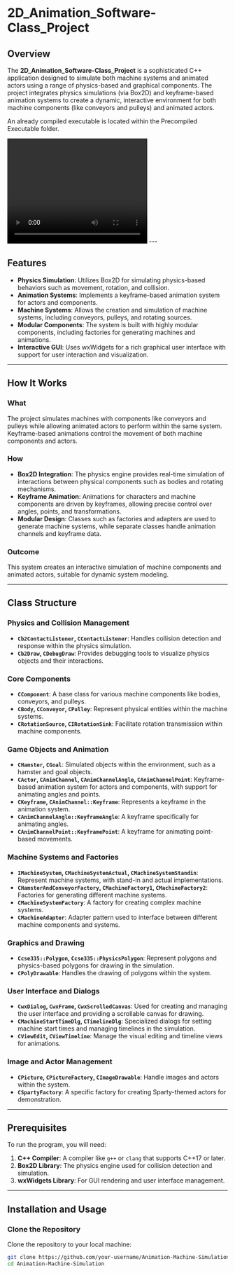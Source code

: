 # 2D_Animation_Software-Class_Project
## Overview

The **2D_Animation_Software-Class_Project** is a sophisticated C++ application designed to simulate both machine systems and animated actors using a range of physics-based and graphical components. The project integrates physics simulations (via Box2D) and keyframe-based animation systems to create a dynamic, interactive environment for both machine components (like conveyors and pulleys) and animated actors.

An already compiled executable is located within the Precompiled Executable folder.

<video width="320" height="240" controls>
  <source src="Animation.mp4" type="video/mp4">
  Your browser does not support the video tag.
</video>
---

## Features

- **Physics Simulation**: Utilizes Box2D for simulating physics-based behaviors such as movement, rotation, and collision.
- **Animation Systems**: Implements a keyframe-based animation system for actors and components.
- **Machine Systems**: Allows the creation and simulation of machine systems, including conveyors, pulleys, and rotating sources.
- **Modular Components**: The system is built with highly modular components, including factories for generating machines and animations.
- **Interactive GUI**: Uses wxWidgets for a rich graphical user interface with support for user interaction and visualization.

---

## How It Works

### **What**
The project simulates machines with components like conveyors and pulleys while allowing animated actors to perform within the same system. Keyframe-based animations control the movement of both machine components and actors.

### **How**
- **Box2D Integration**: The physics engine provides real-time simulation of interactions between physical components such as bodies and rotating mechanisms.
- **Keyframe Animation**: Animations for characters and machine components are driven by keyframes, allowing precise control over angles, points, and transformations.
- **Modular Design**: Classes such as factories and adapters are used to generate machine systems, while separate classes handle animation channels and keyframe data.

### **Outcome**
This system creates an interactive simulation of machine components and animated actors, suitable for dynamic system modeling.

---

## Class Structure

### Physics and Collision Management
- **`Cb2ContactListener`, `CContactListener`**: Handles collision detection and response within the physics simulation.
- **`Cb2Draw`, `CDebugDraw`**: Provides debugging tools to visualize physics objects and their interactions.

### Core Components
- **`CComponent`**: A base class for various machine components like bodies, conveyors, and pulleys.
- **`CBody`, `CConveyor`, `CPulley`**: Represent physical entities within the machine systems.
- **`CRotationSource`, `CIRotationSink`**: Facilitate rotation transmission within machine components.

### Game Objects and Animation
- **`CHamster`, `CGoal`**: Simulated objects within the environment, such as a hamster and goal objects.
- **`CActor`, `CAnimChannel`, `CAnimChannelAngle`, `CAnimChannelPoint`**: Keyframe-based animation system for actors and components, with support for animating angles and points.
- **`CKeyframe`, `CAnimChannel::Keyframe`**: Represents a keyframe in the animation system.
- **`CAnimChannelAngle::KeyframeAngle`**: A keyframe specifically for animating angles.
- **`CAnimChannelPoint::KeyframePoint`**: A keyframe for animating point-based movements.

### Machine Systems and Factories
- **`IMachineSystem`, `CMachineSystemActual`, `CMachineSystemStandin`**: Represent machine systems, with stand-in and actual implementations.
- **`CHamsterAndConveyorFactory`, `CMachineFactory1`, `CMachineFactory2`**: Factories for generating different machine systems.
- **`CMachineSystemFactory`**: A factory for creating complex machine systems.
- **`CMachineAdapter`**: Adapter pattern used to interface between different machine components and systems.

### Graphics and Drawing
- **`Ccse335::Polygon`, `Ccse335::PhysicsPolygon`**: Represent polygons and physics-based polygons for drawing in the simulation.
- **`CPolyDrawable`**: Handles the drawing of polygons within the system.

### User Interface and Dialogs
- **`CwxDialog`, `CwxFrame`, `CwxScrolledCanvas`**: Used for creating and managing the user interface and providing a scrollable canvas for drawing.
- **`CMachineStartTimeDlg`, `CTimelineDlg`**: Specialized dialogs for setting machine start times and managing timelines in the simulation.
- **`CViewEdit`, `CViewTimeline`**: Manage the visual editing and timeline views for animations.

### Image and Actor Management
- **`CPicture`, `CPictureFactory`, `CImageDrawable`**: Handle images and actors within the system.
- **`CSpartyFactory`**: A specific factory for creating Sparty-themed actors for demonstration.

---

## Prerequisites

To run the program, you will need:

1. **C++ Compiler**: A compiler like `g++` or `clang` that supports C++17 or later.
2. **Box2D Library**: The physics engine used for collision detection and simulation.
3. **wxWidgets Library**: For GUI rendering and user interface management.

---

## Installation and Usage

### Clone the Repository
Clone the repository to your local machine:
```bash
git clone https://github.com/your-username/Animation-Machine-Simulation.git
cd Animation-Machine-Simulation
